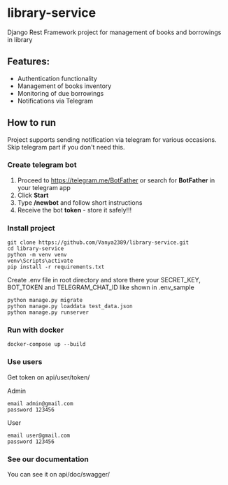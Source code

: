 # library-service

Django Rest Framework project for management of books and borrowings in library

## Features:
* Authentication functionality
* Management of books inventory
* Monitoring of due borrowings
* Notifications via Telegram

## How to run

Project supports sending notification via telegram for various occasions. 
Skip telegram part if you don't need this.

### Create telegram bot

1. Proceed to https://telegram.me/BotFather or search for **BotFather** in your telegram app
2. Click **Start**
3. Type **/newbot** and follow short instructions
4. Receive the bot **token** - store it safely!!!

### Install project

```shell
git clone https://github.com/Vanya2389/library-service.git
cd library-service
python -m venv venv
venv\Scripts\activate
pip install -r requirements.txt
```
Create .env file in root directory and store there your 
SECRET_KEY, BOT_TOKEN and TELEGRAM_CHAT_ID 
like shown in .env_sample

```
python manage.py migrate
python manage.py loaddata test_data.json
python manage.py runserver
```

### Run with docker
```
docker-compose up --build
```

### Use users
Get token on api/user/token/

Admin
```
email admin@gmail.com
password 123456
```
User
```
email user@gmail.com
password 123456
```

### See our documentation
You can see it on api/doc/swagger/